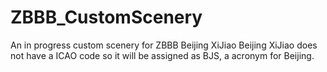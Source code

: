 # ZBBB_CustomScenery
An in progress custom scenery for ZBBB Beijing XiJiao
Beijing XiJiao does not have a ICAO code so it will be assigned as BJS, a acronym for Beijing.
